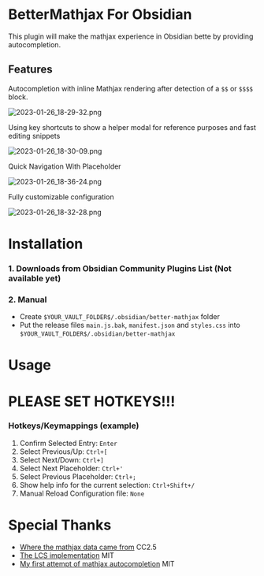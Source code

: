 # BetterMathjax For Obsidian
This plugin will make the mathjax experience in Obsidian bette by providing autocompletion.

## Features
Autocompletion with inline Mathjax rendering after detection of a `$$` or `$$$$` block.

![2023-01-26_18-29-32.png](https://s2.loli.net/2023/01/27/gCUNFnHspqAE8e7.png)

Using key shortcuts to show a helper modal for reference purposes and fast editing snippets

![2023-01-26_18-30-09.png](https://s2.loli.net/2023/01/27/J3QwytrSPloOYiK.png)

Quick Navigation With Placeholder
 
![2023-01-26_18-36-24.png](https://s2.loli.net/2023/01/27/GdQ7wLEYeA1Xtnl.png)

Fully customizable configuration

![2023-01-26_18-32-28.png](https://s2.loli.net/2023/01/27/a25ItcnyXQJPMsS.png)

# Installation
### 1. Downloads from Obsidian Community Plugins List (Not available yet)
### 2. Manual
- Create `$YOUR_VAULT_FOLDER$/.obsidian/better-mathjax` folder
- Put the release files `main.js.bak`, `manifest.json` and `styles.css` into `$YOUR_VAULT_FOLDER$/.obsidian/better-mathjax`

# Usage
# PLEASE SET HOTKEYS!!!
### Hotkeys/Keymappings (example)

1. Confirm Selected Entry: `Enter`
2. Select Previous/Up: `Ctrl+[`
3. Select Next/Down: `Ctrl+]`
4. Select Next Placeholder: `Ctrl+'`
5. Select Previous Placeholder: `Ctrl+;`
6. Show help info for the current selection: `Ctrl+Shift+/`
7. Manual Reload Configuration file: `None`

# Special Thanks
- [Where the mathjax data came from](https://www.onemathematicalcat.org/MathJaxDocumentation/TeXSyntax.htm) CC2.5
- [The LCS implementation](https://github.com/jeancroy/FuzzySearch) MIT
- [My first attempt of mathjax autocompletion](https://github.com/greasycat/BetterLatexForObsidian) MIT
